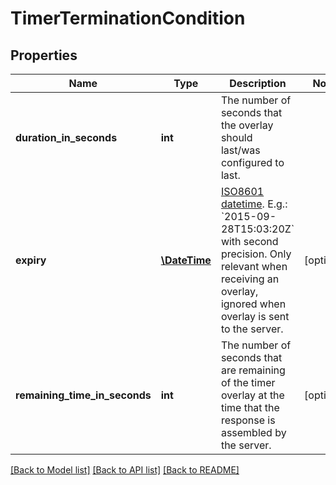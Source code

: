 # TimerTerminationCondition

## Properties
Name | Type | Description | Notes
------------ | ------------- | ------------- | -------------
**duration_in_seconds** | **int** | The number of seconds that the overlay should last/was configured to last. | 
**expiry** | [**\DateTime**](\DateTime.md) | [ISO8601 datetime](https://en.wikipedia.org/wiki/ISO_8601). E.g.: &#x60;2015-09-28T15:03:20Z&#x60; with second precision. Only relevant when receiving an overlay, ignored when overlay is sent to the server. | [optional] 
**remaining_time_in_seconds** | **int** | The number of seconds that are remaining of the timer overlay at the time that the response is assembled by the server. | [optional] 

[[Back to Model list]](../../README.md#documentation-for-models) [[Back to API list]](../../README.md#documentation-for-api-endpoints) [[Back to README]](../../README.md)

